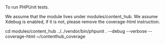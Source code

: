 To run PHPUnit tests.

We assume that the module lives under modules/content_hub.
We assume Xdebug is enabled, if it is not, please remove the coverage-html instruction.

cd modules/content_hub
../../vendor/bin/phpunit .  --debug --verbose --coverage-html ~/contenthub_coverage

